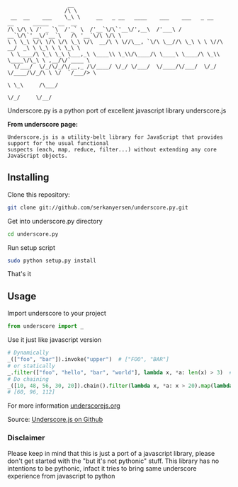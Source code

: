                        __
                      /\ \
     __  __    ___    \_\ \     __   _ __   ____    ___    ___   _ __    __      _____   __  __
    /\ \/\ \ /' _ `\  /'_` \  /'__`\/\`'__\/',__\  /'___\ / __`\/\`'__\/'__`\   /\ '__`\/\ \/\ \
    \ \ \_\ \/\ \/\ \/\ \_\ \/\  __/\ \ \//\__, `\/\ \__//\ \_\ \ \ \//\  __/  _\ \ \_\ \ \ \_\ \
     \ \____/\ \_\ \_\ \___,_\ \____\\ \_\\/\____/\ \____\ \____/\ \_\\ \____\/\_\ \ ,__/\/`____ \
      \/___/  \/_/\/_/\/__,_ /\/____/ \/_/ \/___/  \/____/\/___/  \/_/ \/____/\/_/\ \ \/  `/___/> \
                                                                                   \ \_\     /\___/
                                                                                    \/_/     \/__/

Underscore.py is a python port of excellent javascript library underscore.js

**From underscore page:**

    Underscore.js is a utility-belt library for JavaScript that provides support for the usual functional
    suspects (each, map, reduce, filter...) without extending any core JavaScript objects.

## Installing
Clone this repository:
```bash
git clone git://github.com/serkanyersen/underscore.py.git
```
Get into underscore.py directory
```bash
cd underscore.py
```
Run setup script
```bash
sudo python setup.py install
```
That's it

## Usage
Import underscore to your project
```python
from underscore import _
```
Use it just like javascript version
```python
# Dynamically
_(["foo", "bar"]).invoke("upper")  # ["FOO", "BAR"]
# or statically
_.filter(["foo", "hello", "bar", "world"], lambda x, *a: len(x) > 3)  # ["hello", "world"]
# Do chaining
_([10, 48, 56, 30, 20]).chain().filter(lambda x, *a: x > 20).map(lambda x, *a: x * 2).sortBy().value()
# [60, 96, 112]
```

For more information [underscorejs.org](http://underscorejs.org)

Source: [Underscore.js on Github](https://github.com/documentcloud/underscore)

### Disclaimer
Please keep in mind that this is just a port of a javascript library, please don't get started with
the "but it's not pythonic" stuff. This library has no intentions to be pythonic, infact it tries to
bring same underscore experience from javascript to python
